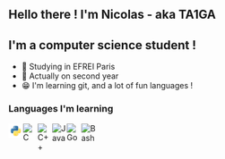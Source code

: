 ## Hello there ! I'm Nicolas - aka TA1GA

## I'm a computer science student !
- 🏫 Studying in EFREI Paris
- 🎒 Actually on second year
- 😁 I'm learning git, and a lot of fun languages !


### Languages I'm learning 

[<img align="left" alt="Python" width="26px" src="https://raw.githubusercontent.com/github/explore/80688e429a7d4ef2fca1e82350fe8e3517d3494d/topics/python/python.png" />][P]
[<img align="left" alt="C" width="26px" src="https://external-content.duckduckgo.com/iu/?u=http%3A%2F%2Fpngimg.com%2Fuploads%2Fletter_c%2Fletter_c_PNG22.png&f=1&nofb=1" />][C]
[<img align="left" alt="C++" width="26px" src="https://external-content.duckduckgo.com/iu/?u=https%3A%2F%2Fwebforpc.com%2Fwp-content%2Fuploads%2F2018%2F03%2Fc-plus-plus-program-logo-image.png&f=1&nofb=1" />][C++]
[<img align="left" alt="Java" width="26px" src="https://external-content.duckduckgo.com/iu/?u=http%3A%2F%2F2.bp.blogspot.com%2F-dEy1avGvRCc%2FUuuRGq1MUgI%2FAAAAAAAABSM%2FFFWRrdiim8I%2Fs1600%2Fjava-logo.png&f=1&nofb=1" />][J]
[<img align="left" alt="Go" width="26px" src="https://external-content.duckduckgo.com/iu/?u=http%3A%2F%2Fcdn.codesamplez.com%2Fwp-content%2Fuploads%2F2015%2F12%2Fgolang.png&f=1&nofb=1" />][G]
[<img align="left" alt="Bash" width="26px" src="https://external-content.duckduckgo.com/iu/?u=http%3A%2F%2Fwww.mn.uio.no%2Fgeo%2Fenglish%2Fservices%2Fit%2Fhelp%2Fusing-linux%2Fbilder%2Fbash_logo.jpg&f=1&nofb=1" />][B]

[P]: https://www.python.org/
[C]: https://en.wikipedia.org/wiki/C_%28programming_language%29
[C++]: https://en.wikipedia.org/wiki/C%2B%2B
[J]: https://www.java.com/en/
[G]: https://golang.org/
[B]: https://www.gnu.org/software/bash/
